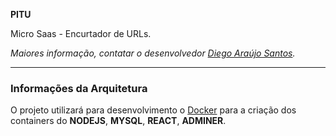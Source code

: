 **PITU**

Micro Saas - Encurtador de URLs.

*Maiores informação, contatar o desenvolvedor [Diego Araújo Santos](http://diegoaraujopro.com.br).*

---

### Informações da Arquitetura

O projeto utilizará para desenvolvimento o [Docker](https://docs.docker.com/) para a criação dos containers do **NODEJS**, **MYSQL**, **REACT**, **ADMINER**.
